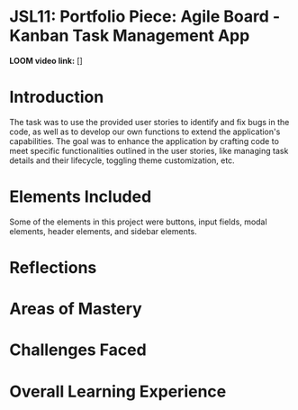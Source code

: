 # JSL11: Portfolio Piece: Agile Board - Kanban Task Management App

**LOOM video link:** []

# Introduction

The task was to use the provided user stories to identify and fix bugs in the code, as well as to develop our own functions to extend the application's capabilities. The goal was to enhance the application by crafting code to meet specific functionalities outlined in the user stories, like managing task details and their lifecycle, toggling theme customization, etc.

# Elements Included

Some of the elements in this project were buttons, input fields, modal elements, header elements, and sidebar elements.

# Reflections

# Areas of Mastery

# Challenges Faced

# Overall Learning Experience
